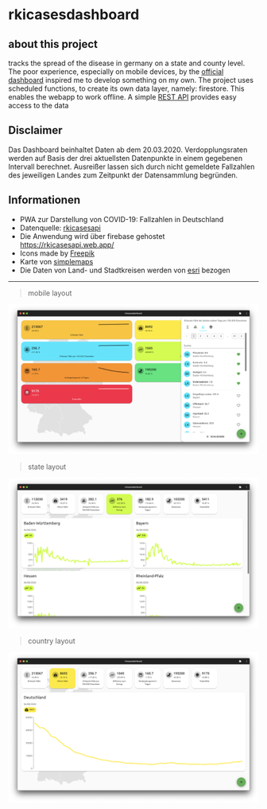 # rkicasesdashboard

## about this project

tracks the spread of the disease in germany on a state and county level. The poor experience, especially on mobile devices, by the [official dashboard](https://experience.arcgis.com/experience/478220a4c454480e823b17327b2bf1d4) inspired me to develop something on my own. The project uses scheduled functions, to create its own data layer, namely: firestore. This enables the webapp to work offline. A simple [REST API](https://github.com/fabianhinz/rkicasesapi) provides easy access to the data

## Disclaimer 

Das Dashboard beinhaltet Daten ab dem 20.03.2020. Verdopplungsraten werden auf Basis der drei aktuellsten Datenpunkte in einem gegebenen Intervall berechnet. Ausreißer lassen sich durch nicht gemeldete Fallzahlen des jeweiligen Landes zum Zeitpunkt der Datensammlung begründen.

## Informationen

- PWA zur Darstellung von COVID-19: Fallzahlen in Deutschland
- Datenquelle: [rkicasesapi](https://github.com/fabianhinz/rkicasesapi)
- Die Anwendung wird über firebase gehostet https://rkicasesapi.web.app/
- Icons made by [Freepik](https://www.flaticon.com/authors/freepik)
- Karte von [simplemaps](http://simplemaps.com/resources/svg-maps)
- Die Daten von Land- und Stadtkreisen werden von [esri](https://www.esri.de/de-de/home) bezogen

___

> mobile layout

![](./examples/mobile-layout.png)

> state layout

![](./examples/state-layout.png)

> country layout

![](./examples/country-layout.png)
